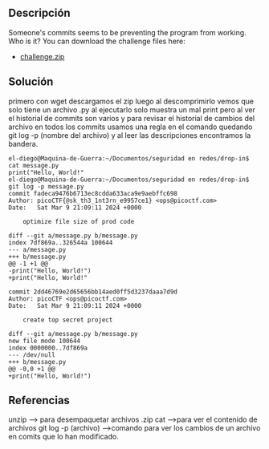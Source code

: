 ## Descripción
Someone's commits seems to be preventing the program from working. Who is it? You can download the challenge files here:

- [challenge.zip](https://artifacts.picoctf.net/c_titan/73/challenge.zip)
## Solución
primero con wget descargamos el zip luego al descomprimirlo vemos que solo tiene un archivo .py al ejecutarlo solo muestra un mal print pero al ver el historial de commits son varios y para revisar el historial de cambios del archivo en todos los commits usamos una regla en el comando quedando git log -p (nombre del archivo) y al leer las descripciones encontramos la bandera.

```
el-diego@Maquina-de-Guerra:~/Documentos/seguridad en redes/drop-in$ cat message.py
print("Hello, World!"
el-diego@Maquina-de-Guerra:~/Documentos/seguridad en redes/drop-in$ git log -p message.py
commit fadeca9476b6713ec8cdda633aca9e9aebffc698
Author: picoCTF{@sk_th3_1nt3rn_e9957ce1} <ops@picoctf.com>
Date:   Sat Mar 9 21:09:11 2024 +0000

    optimize file size of prod code

diff --git a/message.py b/message.py
index 7df869a..326544a 100644
--- a/message.py
+++ b/message.py
@@ -1 +1 @@
-print("Hello, World!")
+print("Hello, World!"

commit 2dd46769e2d65656bb14aed0ff5d3237daaa7d9d
Author: picoCTF <ops@picoctf.com>
Date:   Sat Mar 9 21:09:11 2024 +0000

    create top secret project

diff --git a/message.py b/message.py
new file mode 100644
index 0000000..7df869a
--- /dev/null
+++ b/message.py
@@ -0,0 +1 @@
+print("Hello, World!")

```

## Referencias
unzip --> para desempaquetar archivos .zip
cat -->para ver el contenido de archivos
git log -p (archivo) -->comando para ver los cambios de un archivo en comits que lo han modificado.